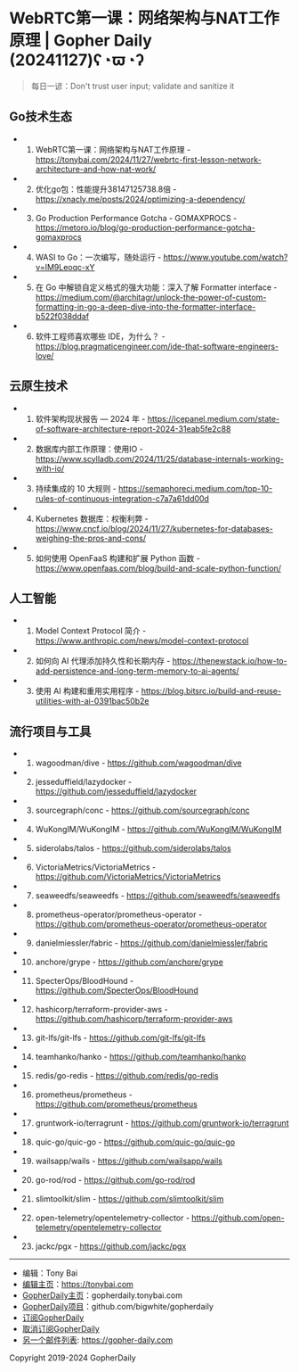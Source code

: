# WebRTC第一课：网络架构与NAT工作原理 | Gopher Daily (20241127)ʕ◔ϖ◔ʔ

>每日一谚：Don&#39;t trust user input; validate and sanitize it

## Go技术生态


- 1. WebRTC第一课：网络架构与NAT工作原理 - https://tonybai.com/2024/11/27/webrtc-first-lesson-network-architecture-and-how-nat-work/

- 2. 优化go包：性能提升38147125738.8倍 - https://xnacly.me/posts/2024/optimizing-a-dependency/

- 3. Go Production Performance Gotcha - GOMAXPROCS - https://metoro.io/blog/go-production-performance-gotcha-gomaxprocs

- 4. WASI to Go：一次编写，随处运行 - https://www.youtube.com/watch?v=IM9Leoqc-xY

- 5. 在 Go 中解锁自定义格式的强大功能：深入了解 Formatter interface - https://medium.com/@architagr/unlock-the-power-of-custom-formatting-in-go-a-deep-dive-into-the-formatter-interface-b522f038ddaf

- 6. 软件工程师喜欢哪些 IDE，为什么？ - https://blog.pragmaticengineer.com/ide-that-software-engineers-love/


## 云原生技术


- 1. 软件架构现状报告 — 2024 年 - https://icepanel.medium.com/state-of-software-architecture-report-2024-31eab5fe2c88

- 2. 数据库内部工作原理：使用IO - https://www.scylladb.com/2024/11/25/database-internals-working-with-io/

- 3. 持续集成的 10 大规则 - https://semaphoreci.medium.com/top-10-rules-of-continuous-integration-c7a7a61dd00d

- 4. Kubernetes 数据库：权衡利弊 - https://www.cncf.io/blog/2024/11/27/kubernetes-for-databases-weighing-the-pros-and-cons/

- 5. 如何使用 OpenFaaS 构建和扩展 Python 函数 - https://www.openfaas.com/blog/build-and-scale-python-function/


## 人工智能


- 1. Model Context Protocol 简介 - https://www.anthropic.com/news/model-context-protocol

- 2. 如何向 AI 代理添加持久性和长期内存 - https://thenewstack.io/how-to-add-persistence-and-long-term-memory-to-ai-agents/

- 3. 使用 AI 构建和重用实用程序 - https://blog.bitsrc.io/build-and-reuse-utilities-with-ai-0391bac50b2e


## 流行项目与工具


- 1. wagoodman/dive - https://github.com/wagoodman/dive

- 2. jesseduffield/lazydocker - https://github.com/jesseduffield/lazydocker

- 3. sourcegraph/conc - https://github.com/sourcegraph/conc

- 4. WuKongIM/WuKongIM - https://github.com/WuKongIM/WuKongIM

- 5. siderolabs/talos - https://github.com/siderolabs/talos

- 6. VictoriaMetrics/VictoriaMetrics - https://github.com/VictoriaMetrics/VictoriaMetrics

- 7. seaweedfs/seaweedfs - https://github.com/seaweedfs/seaweedfs

- 8. prometheus-operator/prometheus-operator - https://github.com/prometheus-operator/prometheus-operator

- 9. danielmiessler/fabric - https://github.com/danielmiessler/fabric

- 10. anchore/grype - https://github.com/anchore/grype

- 11. SpecterOps/BloodHound - https://github.com/SpecterOps/BloodHound

- 12. hashicorp/terraform-provider-aws - https://github.com/hashicorp/terraform-provider-aws

- 13. git-lfs/git-lfs - https://github.com/git-lfs/git-lfs

- 14. teamhanko/hanko - https://github.com/teamhanko/hanko

- 15. redis/go-redis - https://github.com/redis/go-redis

- 16. prometheus/prometheus - https://github.com/prometheus/prometheus

- 17. gruntwork-io/terragrunt - https://github.com/gruntwork-io/terragrunt

- 18. quic-go/quic-go - https://github.com/quic-go/quic-go

- 19. wailsapp/wails - https://github.com/wailsapp/wails

- 20. go-rod/rod - https://github.com/go-rod/rod

- 21. slimtoolkit/slim - https://github.com/slimtoolkit/slim

- 22. open-telemetry/opentelemetry-collector - https://github.com/open-telemetry/opentelemetry-collector

- 23. jackc/pgx - https://github.com/jackc/pgx


----

- 编辑：Tony Bai
- [编辑主页](https://tonybai.com)：https://tonybai.com
- [GopherDaily主页](https://gopherdaily.tonybai.com)：gopherdaily.tonybai.com
- [GopherDaily项目](https://github.com/bigwhite/gopherdaily)：github.com/bigwhite/gopherdaily
- [订阅GopherDaily](https://gopherdaily.tonybai.com/subscribe)
- [取消订阅GopherDaily](https://gopherdaily.tonybai.com/unsubscribe)
- [另一个邮件列表](https://gopher-daily.com): https://gopher-daily.com

Copyright 2019-2024 GopherDaily
